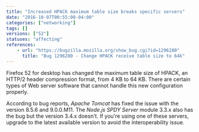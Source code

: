 ```yaml
---
title: "Increased HPACK maximum table size breaks specific servers"
date: "2016-10-07T00:55:00-04:00"
categories: ["networking"]
tags: []
versions: ["52"]
statuses: "affecting"
references:
    - url: "https://bugzilla.mozilla.org/show_bug.cgi?id=1296280"
      title: "Bug 1296280 - Change HPACK receive table size to 64k"
---
```

Firefox 52 for desktop has changed the maximum table size of HPACK, an HTTP/2 header compression format, from 4 KB to 64 KB. There are certain types of Web server software that cannot handle this new configuration properly.

According to bug reports, *Apache Tomcat* has fixed the issue with the version 8.5.6 and 9.0.0.M11. The *Node.js SPDY Server* module 3.3.x also has the bug but the version 3.4.x doesn't. If you're using one of these servers, upgrade to the latest available version to avoid the interoperability issue.
